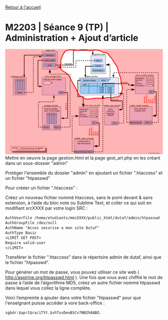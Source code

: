 [Retour à l'accueil](README.md)

# M2203 | Séance 9 (TP) | Administration + Ajout d’article
![GitHub Logo](/plangestion-gest_art.png)
Mettre en oeuvre la page gestion.html et la page gest_art.php en les créant dans un sous-dossier "admin"

Protéger l'ensemble du dossier "admin" en ajoutant un fichier ".htaccess" et un fichier "htpasswd"

Pour crééer un fichier ".htaccess" :

Créez un nouveau fichier nommé htaccess, sans le point devant & sans extension, à l’aide du bloc note ou Sublime Text, et coller ce qui suit en modifiant srcXXXX par votre login SRC :

```
AuthUserFile /home/etudiants/mmiXXXX/public_html/dutaf/admin/htpasswd
AuthGroupFile /dev/null
AuthName "Acces securise a mon site Dutaf"
AuthType Basic
<LIMIT GET POST>
Require valid-user
</LIMIT>
```

Transférer le fichier ".htaccess" dans le répertoire admin de dutaf, ainsi que le fichier "htpasswd".

Pour générer un mot de passe, vous pouvez utiliser ce site web ( http://aspirine.org/htpasswd.html ). Une fois que vous avez chiffré le mot de passe à l’aide de l’algorithme MD5, créez un autre fichier nommé htpasswd dans lequel vous collez la ligne complète.

Voici l’empreinte  à ajouter dans votre fichier "htpasswd" pour que l'enseignant puisse accéder à vore back-office :

```
sgbdr:$apr1$ra/iTYt.$vhTxsDexBSCv7NN2h8ABO.
```

